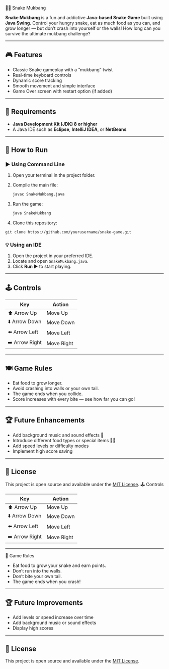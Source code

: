 🐍🍜 Snake Mukbang

**Snake Mukbang** is a fun and addictive **Java-based Snake Game** built using **Java Swing**.
Control your hungry snake, eat as much food as you can, and grow longer — but don’t crash into yourself or the walls!
How long can you survive the ultimate mukbang challenge?

---

## 🎮 Features

* Classic Snake gameplay with a “mukbang” twist
* Real-time keyboard controls
* Dynamic score tracking
* Smooth movement and simple interface
* Game Over screen with restart option (if added)

---

## 🧩 Requirements

* **Java Development Kit (JDK) 8 or higher**
* A Java IDE such as **Eclipse**, **IntelliJ IDEA**, or **NetBeans**

---

## 🚀 How to Run

### ▶️ Using Command Line

1. Open your terminal in the project folder.
2. Compile the main file:

   ```bash
   javac SnakeMukbang.java
   ```
3. Run the game:

   ```bash
   java SnakeMukbang
   ```

4. Clone this repository:

```bash[
git clone https://github.com/yourusername/snake-game.git
```

### 💡 Using an IDE

1. Open the project in your preferred IDE.
2. Locate and open `SnakeMukbang.java`.
3. Click **Run ▶️** to start playing.

---

## 🕹️ Controls

| Key            | Action     |
| -------------- | ---------- |
| ⬆️ Arrow Up    | Move Up    |
| ⬇️ Arrow Down  | Move Down  |
| ⬅️ Arrow Left  | Move Left  |
| ➡️ Arrow Right | Move Right |

---

## 🍽️ Game Rules

* Eat food to grow longer.
* Avoid crashing into walls or your own tail.
* The game ends when you collide.
* Score increases with every bite — see how far you can go!

---

## 🏆 Future Enhancements

* Add background music and sound effects 🎵
* Introduce different food types or special items 🍎🍕
* Add speed levels or difficulty modes
* Implement high score saving

---

## 📜 License

This project is open source and available under the [MIT License](LICENSE).
🕹️ Controls

| Key            | Action     |
| -------------- | ---------- |
| ⬆️ Arrow Up    | Move Up    |
| ⬇️ Arrow Down  | Move Down  |
| ⬅️ Arrow Left  | Move Left  |
| ➡️ Arrow Right | Move Right |

---

🧠 Game Rules

* Eat food to grow your snake and earn points.
* Don’t run into the walls.
* Don’t bite your own tail.
* The game ends when you crash!

---

## 🏆 Future Improvements

* Add levels or speed increase over time
* Add background music or sound effects
* Display high scores

---

## 📜 License

This project is open source and available under the [MIT License](LICENSE).
